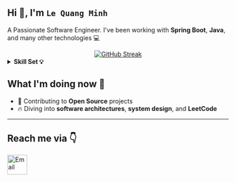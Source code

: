 <!-- Removed commented-out image section -->
<div align="start">
  
  
  <h2>Hi 👋, I'm <code>Le Quang Minh</code></h2>
  <p>A Passionate Software Engineer. I've been working with <strong>Spring Boot</strong>, <strong>Java</strong>, and many other technologies 💻</p>
</div>

<div align="center">
  <a href="https://git.io/streak-stats"><img src="https://github-readme-streak-stats.herokuapp.com?user=minhniee%20" alt="GitHub Streak" /></a>
</div>

<details>
  <summary><b>Skill Set 💡</b></summary>
  <div align="center">
    <table>
      <tr>
        <th>Language</th>
        <td><code>Java</code>, <code>C#</code>, <code>Python</code></td>
      </tr>
      <tr>
        <th>Backend</th>
        <td><code>Spring Boot</code></td>
      </tr>
      <tr>
        <th>Web</th>
        <td><code>ReactJS/NextJS</code>, <code>VueJS</code></td>
      </tr>
      <tr>
        <th>Database</th>
        <td><code>MSSQL</code>, <code>MySQL</code></td>
      </tr>
<!--       <tr>
        <th>Others</th>
        <td><code>Firebase</code>, <code>Redis</code></td>
      </tr> -->
    </table>
  </div>
</details>

## What I'm doing now 👀

- 🎨 Contributing to <strong>Open Source</strong> projects
- 🔥 Diving into <strong>software architectures</strong>, <strong>system design</strong>, and <strong>LeetCode</strong>

---

## Reach me via 👇

<div style="display: flex; justify-content: flex-start;">
  <!-- GMAIL -->
  <a href="mailto:minhlqbth1912@gmail.com" title="Send Email" style="padding-right: 10px;">
    <img src="assets/logo/Gmail.png" width="45" alt="Email" />
  </a>
</div>
